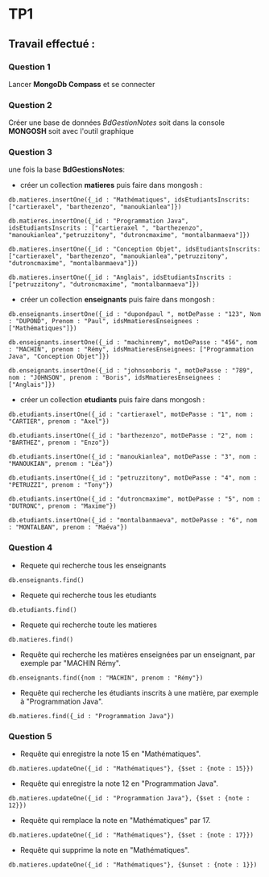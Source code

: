 # TP1

## Travail effectué :

### Question 1

Lancer **MongoDb Compass** et se connecter

### Question 2

Créer une base de données *BdGestionNotes* soit dans la console **MONGOSH** soit avec l'outil graphique

### Question 3

une fois la base **BdGestionsNotes**:

- créer un collection **matieres** puis faire dans mongosh : 

```mongodb
db.matieres.insertOne({_id : "Mathématiques", idsEtudiantsInscrits: ["cartieraxel", "barthezenzo", "manoukianlea"]})
```

```mongodb
db.matieres.insertOne({_id : "Programmation Java", idsEtudiantsInscrits : ["cartieraxel ", "barthezenzo", "manoukianlea","petruzzitony", "dutroncmaxime", "montalbanmaeva"]})
```

```mongodb
db.matieres.insertOne({_id : "Conception Objet", idsEtudiantsInscrits: ["cartieraxel", "barthezenzo", "manoukianlea","petruzzitony", "dutroncmaxime", "montalbanmaeva"]})
```

```mongodb
db.matieres.insertOne({_id : "Anglais", idsEtudiantsInscrits : ["petruzzitony", "dutroncmaxime", "montalbanmaeva"]})
```

- créer un collection **enseignants** puis faire dans mongosh :

```mongodb
db.enseignants.insertOne({_id : "dupondpaul ", motDePasse : "123", Nom : "DUPOND", Prenom : "Paul", idsMmatieresEnseignees : ["Mathématiques"]})
```

```mongodb
db.enseignants.insertOne({_id : "machinremy", motDePasse : "456", nom : "MACHIN", prenom : "Rémy", idsMmatieresEnseignees: ["Programmation Java", "Conception Objet"]})
```

```mongodb
db.enseignants.insertOne({_id : "johnsonboris ", motDePasse : "789", nom : "JOHNSON", prenom : "Boris", idsMmatieresEnseignees : ["Anglais"]})
```

- créer un collection **etudiants** puis faire dans mongosh :

```mongodb
db.etudiants.insertOne({_id : "cartieraxel", motDePasse : "1", nom : "CARTIER", prenom : "Axel"})
```

```mongodb
db.etudiants.insertOne({_id : "barthezenzo", motDePasse : "2", nom : "BARTHEZ", prenom : "Enzo"})
```

```mongodb
db.etudiants.insertOne({_id : "manoukianlea", motDePasse : "3", nom : "MANOUKIAN", prenom : "Léa"})
```

```mongodb
db.etudiants.insertOne({_id : "petruzzitony", motDePasse : "4", nom : "PETRUZZI", prenom : "Tony"})
```

```mongodb
db.etudiants.insertOne({_id : "dutroncmaxime", motDePasse : "5", nom : "DUTRONC", prenom : "Maxime"})
```

```mongodb
db.etudiants.insertOne({_id : "montalbanmaeva", motDePasse : "6", nom : "MONTALBAN", prenom : "Maéva"})
```

### Question 4

- Requete qui recherche tous les enseignants

```mongodb
db.enseignants.find()
```

- Requete qui recherche tous les etudiants

```mongodb
db.etudiants.find()
```

- Requete qui recherche toute les matieres

```mongodb
db.matieres.find()
```

-  Requête qui recherche les matières enseignées par un enseignant, par exemple par "MACHIN Rémy".

```mongodb
db.enseignants.find({nom : "MACHIN", prenom : "Rémy"})
```

- Requête qui recherche les étudiants inscrits à une matière, par exemple à "Programmation Java".

```mongodb
db.matieres.find({_id : "Programmation Java"})
```

### Question 5

- Requête qui enregistre la note 15 en "Mathématiques".

```mongodb
db.matieres.updateOne({_id : "Mathématiques"}, {$set : {note : 15}})
```

- Requête qui enregistre la note 12 en "Programmation Java".

```mongodb
db.matieres.updateOne({_id : "Programmation Java"}, {$set : {note : 12}})
```

- Requête qui remplace la note en "Mathématiques" par 17.

```mongodb
db.matieres.updateOne({_id : "Mathématiques"}, {$set : {note : 17}})
```

- Requête qui supprime la note en "Mathématiques".

```mongodb
db.matieres.updateOne({_id : "Mathématiques"}, {$unset : {note : 1}})
```